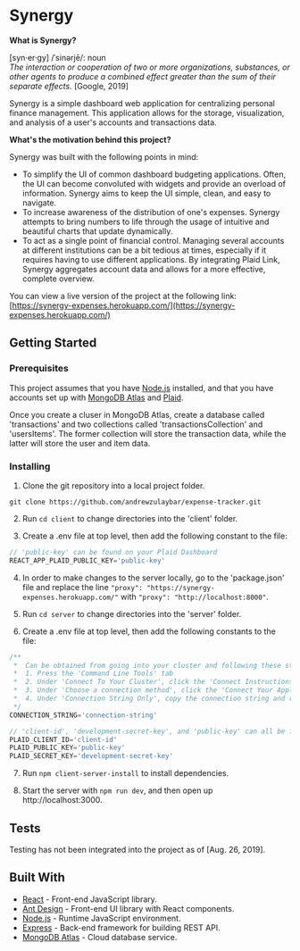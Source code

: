 # Synergy

<b>What is Synergy?</b>
<p>
[syn·er·gy] /ˈsinərjē/: noun
<br>
<i>The interaction or cooperation of two or more organizations, substances, or other agents to produce a combined effect greater than the sum of their separate effects.</i> [Google, 2019]

Synergy is a simple dashboard web application for centralizing personal finance management. This application allows for the storage, visualization, and analysis of a user's accounts and transactions data.

<b>What's the motivation behind this project?</b>

Synergy was built with the following points in mind:
* To simplify the UI of common dashboard budgeting applications. Often, the UI can become convoluted with widgets and provide an overload of information. Synergy aims to keep the UI simple, clean, and easy to navigate.
* To increase awareness of the distribution of one's expenses. Synergy attempts to bring numbers to life through the usage of intuitive and beautiful charts that update dynamically. 
* To act as a single point of financial control. Managing several accounts at different institutions can be a bit tedious at times, especially if it requires having to use different applications. By integrating Plaid Link, Synergy aggregates account data and allows for a more effective, complete overview.

You can view a live version of the project at the following link:
[https://synergy-expenses.herokuapp.com/](https://synergy-expenses.herokuapp.com/)

## Getting Started

### Prerequisites

This project assumes that you have [Node.js](https://nodejs.org/en/) installed, and that you have accounts set up with [MongoDB Atlas](https://cloud.mongodb.com/user#/atlas/login) and [Plaid](https://dashboard.plaid.com/signin).

Once you create a cluser in MongoDB Atlas, create a database called 'transactions' and two collections called 'transactionsCollection' and 'usersItems'. The former collection will store the transaction data, while the latter will store the user and item data.

### Installing

1. Clone the git repository into a local project folder.

```
git clone https://github.com/andrewzulaybar/expense-tracker.git
```

2. Run ```cd client``` to change directories into the 'client' folder.

3. Create a .env file at top level, then add the following constant to the file:

```js
// 'public-key' can be found on your Plaid Dashboard
REACT_APP_PLAID_PUBLIC_KEY='public-key' 
```

4. In order to make changes to the server locally, go to the 'package.json' file and replace the line ```"proxy": "https://synergy-expenses.herokuapp.com/"``` with ```"proxy": "http://localhost:8000"```.



5. Run ```cd server``` to change directories into the 'server' folder.

6. Create a .env file at top level, then add the following constants to the file:

```js
/** 
 *  Can be obtained from going into your cluster and following these steps:
 *  1. Press the 'Command Line Tools' tab
 *  2. Under 'Connect To Your Cluster', click the 'Connect Instructions' button 
 *  3. Under 'Choose a connection method', click the 'Connect Your Application' button
 *  4. Under 'Connection String Only', copy the connection string and replace <password> with your own password
 */
CONNECTION_STRING='connection-string'

// 'client-id', 'development-secret-key', and 'public-key' can all be found on your Plaid Dashboard
PLAID_CLIENT_ID='client-id'
PLAID_PUBLIC_KEY='public-key'
PLAID_SECRET_KEY='development-secret-key'
```

7. Run ```npm client-server-install``` to install dependencies.

8. Start the server with ```npm run dev```, and then open up http://localhost:3000.

## Tests

Testing has not been integrated into the project as of [Aug. 26, 2019].

## Built With

* [React](https://reactjs.org/) - Front-end JavaScript library.
* [Ant Design](https://www.npmjs.com/package/antd) - Front-end UI library with React components.
* [Node.js](https://nodejs.org/en/) - Runtime JavaScript environment.
* [Express](https://expressjs.com/) - Back-end framework for building REST API.
* [MongoDB Atlas](https://www.mongodb.com/cloud/atlas) - Cloud database service.
